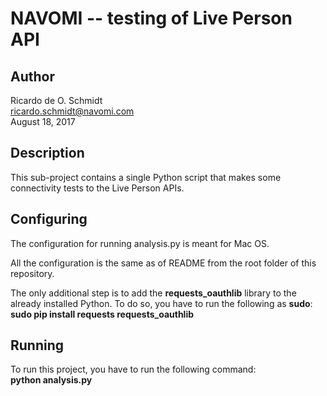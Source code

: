 # NAVOMI -- testing of Live Person API

## Author

Ricardo de O. Schmidt  
ricardo.schmidt@navomi.com  
August 18, 2017


## Description

This sub-project contains a single Python script that makes some connectivity
tests to the Live Person APIs.

## Configuring

The configuration for running analysis.py is meant for Mac OS.

All the configuration is the same as of README from the root folder of this
repository.

The only additional step is to add the <b>requests_oauthlib</b> library to the
already installed Python. To do so, you have to run the following as __sudo__:  
<b>sudo pip install requests requests_oauthlib</b>

## Running

To run this project, you have to run the following command:  
<b>python analysis.py</b>

